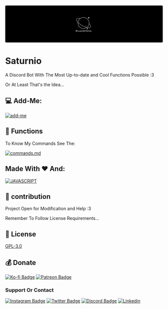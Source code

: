 ![Saturnio](./image.png)

# Saturnio

A Discord Bot With The Most Up-to-date and Cool Functions Possible :3

Or At Least That's the Idea...

## 💻 Add-Me:

[![add-me](https://img.shields.io/badge/ADD_ME-FF6550?style=for-the-badge&logo=AddThis&logoColor=white)](https://discord.com/api/oauth2/authorize?client_id=724332538629324822&permissions=4294967287&redirect_uri=https%3A%2F%2Fdiscord.events.stdlib.com%2Fdiscord%2Fauth%2F&scope=bot)

## 🔧 Functions
To Know My Commands See The:

[![commands.md](https://img.shields.io/badge/commands.md-4285F4?style=for-the-badge&logo=Files&logoColor=white)](commands.md)

## Made With ❤️ And:
[![JAVASCRIPT](https://img.shields.io/badge/JavaScript-F7DF1E?style=for-the-badge&logo=javascript&logoColor=black)](https://developer.mozilla.org/pt-BR/docs/Web/JavaScript)

## 🤝 contribution
Project Open for Modification and Help :3

Remember To Follow License Requirements...

## 🔖 License
[GPL-3.0](https://choosealicense.com/licenses/gpl-3.0/)

## 💰 Donate
[![Ko-fi Badge](https://img.shields.io/badge/Ko--fi-F16061?style=for-the-badge&logo=ko-fi&logoColor=white)](https://ko-fi.com/luanderfarias)
[![Patreon Badge](https://img.shields.io/badge/Patreon-F96854?style=for-the-badge&logo=patreon&logoColor=white&link=https://patreon.com/LuanderFarias)](https://patreon.com/LuanderFarias)

### Support Or Contact

[![Instagram Badge](https://img.shields.io/badge/Instagram-E4405F?style=for-the-badge&logo=instagram&logoColor=white)](https://instagram.com/luanderfarias/)
[![Twitter Badge](https://img.shields.io/badge/Twitter-1DA1F2?style=for-the-badge&logo=twitter&logoColor=white)](https://twitter.com/LuanderFarias)
[![Discord Badge](https://img.shields.io/badge/Discord-7289DA?style=for-the-badge&logo=discord&logoColor=white&link=https://discord.gg/ZP7fGys)](https://discord.gg/ZP7fGys)
[![Linkedin](https://img.shields.io/badge/LinkedIn-0077B5?style=for-the-badge&logo=linkedin&logoColor=white)](https://www.linkedin.com/in/luander-de-faria-474269205/)
